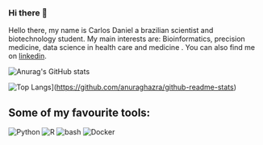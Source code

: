 ### Hi there 👋

Hello there, my name is Carlos Daniel a brazilian scientist and biotechnology student. My main interests are: Bioinformatics, precision medicine, data science in health care and medicine . You can also find me on  [linkedin](https://www.linkedin.com/in/carlos-daniel-moreira-duarte-b220381a7/).

![Anurag's GitHub stats](https://github-readme-stats.vercel.app/api?username=Danie110001001109192912&show_icons=true&theme=cobalt) 

![Top Langs](https://github-readme-stats.vercel.app/api/top-langs/?username=Danie110001001109192912&layout=compact&hide=tex,css,html,scss,ruby,javascript,pep8,roff&exclude_repo=dotfiles,mxrcon,website-nos,study_notes&theme=dark)](https://github.com/anuraghazra/github-readme-stats)

## Some of my favourite tools:

![Python](https://api.iconify.design/logos:python.svg?width=30&height=30)
![R](https://api.iconify.design/logos:r-lang.svg?width=30&height=30')
![bash](https://api.iconify.design/logos:bash-icon.svg?width=30&height=30)
![Docker](https://api.iconify.design/logos:docker-icon.svg?width=30&height=30)



